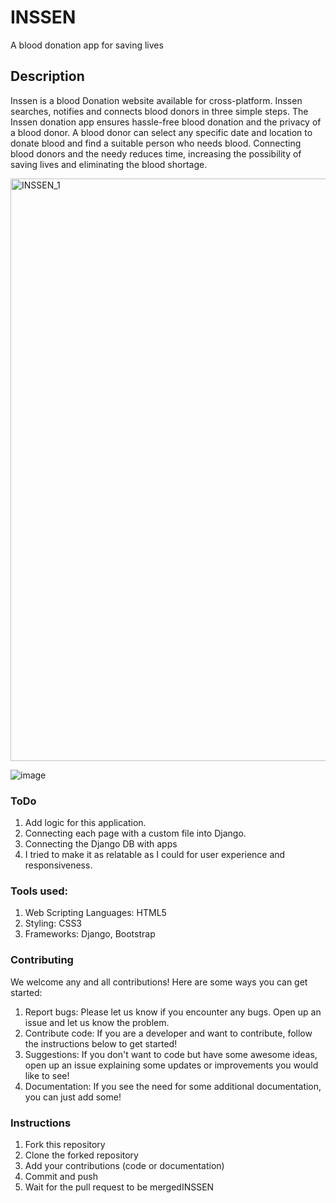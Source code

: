 # INSSEN
A blood donation app for saving lives
## Description
Inssen is a blood Donation website available for cross-platform. Inssen searches, notifies and connects blood donors in three simple steps. The Inssen donation app ensures hassle-free blood donation and the privacy of a blood donor. A blood donor can select any specific date and location to donate blood and find a suitable person who needs blood. Connecting blood donors and the needy reduces time, increasing the possibility of saving lives and eliminating the blood shortage.

<img width="932" alt="INSSEN_1" src="https://github.com/shivam9977/INSSENBlood/assets/76563661/af465471-8d19-43bb-b2bc-8880334749cf">

![image](https://github.com/shivam9977/INSSENBlood/assets/76563661/513e792f-d7ff-4b2a-8698-e449ec2e8928)


### ToDo
1. Add logic for this application.
2. Connecting each page with a custom file into Django.
3. Connecting the Django DB with apps
4. I tried to make it as relatable as I could for user experience and responsiveness.
### Tools used:
1. Web Scripting Languages: HTML5
2. Styling: CSS3
3. Frameworks: Django, Bootstrap
### Contributing
We welcome any and all contributions! Here are some ways you can get started:
1. Report bugs: Please let us know if you encounter any bugs. Open up an issue and let us know the problem.
2. Contribute code: If you are a developer and want to contribute, follow the instructions below to get started!
3. Suggestions: If you don't want to code but have some awesome ideas, open up an issue explaining some updates or improvements you would like to see!
4. Documentation: If you see the need for some additional documentation, you can just add some!
### Instructions
1. Fork this repository
2. Clone the forked repository
3. Add your contributions (code or documentation)
4. Commit and push
5. Wait for the pull request to be mergedINSSEN

